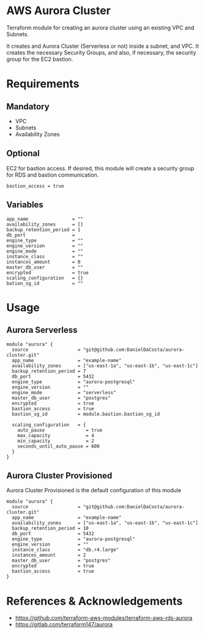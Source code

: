# AWS Aurora Cluster
Terraform module for creating an aurora cluster using an existing VPC and Subnets.

It creates and Aurora Cluster (Serverless or not) inside a subnet, and VPC. It creates the necessary Security Groups, and also, if necessary, the security group for the EC2 bastion.

# Requirements

## Mandatory

- VPC
- Subnets
- Availability Zones

## Optional
EC2 for bastion access. If desired, this module will create a security group for RDS and bastion communication. 

`bastion_access = true`

## Variables

```
app_name                = ""
availability_zones      = []
backup_retention_period = 1
db_port                 =
engine_type             = ""
engine_version          = ""
engine_mode             = ""
instance_class          = ""
instances_amount        = 0
master_db_user          = ""
encrypted               = true
scaling_configuration   = {}
bation_sg_id            = ""
```

# Usage

## Aurora Serverless

```
module "aurora" {
  source                  = "git@github.com:DanielDaCosta/aurora-cluster.git"
  app_name                = "example-name"
  availability_zones      = ["us-east-1a", "us-east-1b", "us-east-1c"]
  backup_retention_period = 7
  db_port                 = 5432
  engine_type             = "aurora-postgresql"
  engine_version          = ""
  engine_mode             = "serverless"
  master_db_user          = "postgres"
  encrypted               = true
  bastion_access          = true
  bastion_sg_id           = module.bastion.bastion_sg_id

  scaling_configuration   = {
    auto_pause               = true
    max_capacity             = 4
    min_capacity             = 2
    seconds_until_auto_pause = 600
  }
}
```


## Aurora Cluster Provisioned

Aurora Cluster Provisioned is the default configuration of this module

```
module "aurora" {
  source                  = "git@github.com:DanielDaCosta/aurora-cluster.git"
  app_name                = "example-name"
  availability_zones      = ["us-east-1a", "us-east-1b", "us-east-1c"]
  backup_retention_period = 10
  db_port                 = 5432
  engine_type             = "aurora-postgresql"
  engine_version          = ""
  instance_class          = "db.r4.large"
  instances_amount        = 2
  master_db_user          = "postgres"
  encrypted               = true
  bastion_access          = true
}

```
# References & Acknowledgements

- https://github.com/terraform-aws-modules/terraform-aws-rds-aurora
- https://gitlab.com/terraform147/aurora
